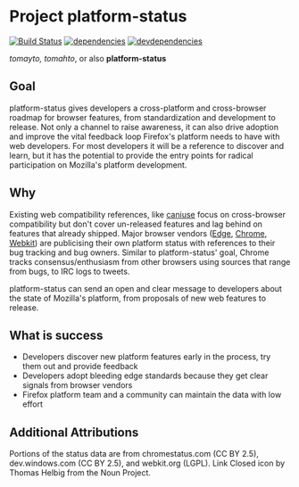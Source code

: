 # Project platform-status

[![Build Status](https://api.travis-ci.org/mozilla/platform-status.svg?branch=master)](https://travis-ci.org/mozilla/platform-status)
[![dependencies](https://img.shields.io/david/mozilla/platform-status.svg)](https://david-dm.org/mozilla/platform-status)
[![devdependencies](https://img.shields.io/david/dev/mozilla/platform-status.svg)](https://david-dm.org/mozilla/platform-status#info=devDependencies)

*tomayto, tomahto*, or also **platform-status**

## Goal

platform-status gives developers a cross-platform and cross-browser roadmap for browser features, from standardization and development to release. Not only a channel to raise awareness, it can also drive adoption and improve the vital feedback loop Firefox's platform needs to have with web developers. For most developers it will be a reference to discover and learn, but it has the potential to provide the entry points for radical participation on Mozilla's platform development.

## Why

Existing web compatibility references, like [caniuse](http://caniuse.com/) focus on cross-browser compatibility but don't cover un-released features and lag behind on features that already shipped. Major browser vendors ([Edge](https://dev.windows.com/en-us/microsoft-edge/platform/status/), [Chrome](https://www.chromestatus.com/features), [Webkit](https://www.webkit.org/status.html)) are publicising their own platform status with references to their bug tracking and bug owners. Similar to platform-status' goal, Chrome tracks consensus/enthusiasm from other browsers using sources that range from bugs, to IRC logs to tweets.

platform-status can send an open and clear message to developers about the state of Mozilla's platform, from proposals of new web features to release.

## What is success

- Developers discover new platform features early in the process, try them out and provide feedback
- Developers adopt bleeding edge standards because they get clear signals from browser vendors
- Firefox platform team and a community can maintain the data with low effort

## Additional Attributions

Portions of the status data are from chromestatus.com (CC BY 2.5), dev.windows.com (CC BY 2.5), and webkit.org (LGPL).
Link Closed icon by Thomas Helbig from the Noun Project.
